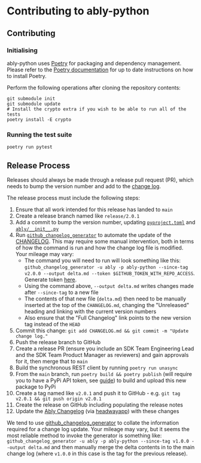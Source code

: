 # Contributing to ably-python

## Contributing

### Initialising

ably-python uses [Poetry](https://python-poetry.org/) for packaging and dependency management. Please refer to the [Poetry documentation](https://python-poetry.org/docs/#installation) for up to date instructions on how to install Poetry.

Perform the following operations after cloning the repository contents:

```shell
git submodule init
git submodule update
# Install the crypto extra if you wish to be able to run all of the tests
poetry install -E crypto
```

### Running the test suite

```shell
poetry run pytest
```

## Release Process

Releases should always be made through a release pull request (PR), which needs to bump the version number and add to the [change log](CHANGELOG.md).

The release process must include the following steps:

1. Ensure that all work intended for this release has landed to `main`
2. Create a release branch named like `release/2.0.1`
3. Add a commit to bump the version number, updating [`pyproject.toml`](./pyproject.toml) and [`ably/__init__.py`](./ably/__init__.py)
4. Run [`github_changelog_generator`](https://github.com/github-changelog-generator/github-changelog-generator) to automate the update of the [CHANGELOG](./CHANGELOG.md). This may require some manual intervention, both in terms of how the command is run and how the change log file is modified. Your mileage may vary:
   - The command you will need to run will look something like this: `github_changelog_generator -u ably -p ably-python --since-tag v2.0.0 --output delta.md --token $GITHUB_TOKEN_WITH_REPO_ACCESS`. Generate token [here](https://github.com/settings/tokens/new?description=GitHub%20Changelog%20Generator%20token).
   - Using the command above, `--output delta.md` writes changes made after `--since-tag` to a new file
   - The contents of that new file (`delta.md`) then need to be manually inserted at the top of the `CHANGELOG.md`, changing the "Unreleased" heading and linking with the current version numbers
   - Also ensure that the "Full Changelog" link points to the new version tag instead of the `HEAD`
5. Commit this change: `git add CHANGELOG.md && git commit -m "Update change log."`
6. Push the release branch to GitHub
7. Create a release PR (ensure you include an SDK Team Engineering Lead and the SDK Team Product Manager as reviewers) and gain approvals for it, then merge that to `main`
8. Build the synchronous REST client by running `poetry run unasync`
9. From the `main` branch, run `poetry build && poetry publish` (will require you to have a PyPi API token, see [guide](https://www.digitalocean.com/community/tutorials/how-to-publish-python-packages-to-pypi-using-poetry-on-ubuntu-22-04)) to build and upload this new package to PyPi
10. Create a tag named like `v2.0.1` and push it to GitHub - e.g. `git tag v2.0.1 && git push origin v2.0.1`
11. Create the release on GitHub including populating the release notes
12. Update the [Ably Changelog](https://changelog.ably.com/) (via [headwayapp](https://headwayapp.co/)) with these changes

We tend to use [github_changelog_generator](https://github.com/skywinder/Github-Changelog-Generator) to collate the information required for a change log update.
Your mileage may vary, but it seems the most reliable method to invoke the generator is something like:
`github_changelog_generator -u ably -p ably-python --since-tag v1.0.0 --output delta.md`
and then manually merge the delta contents in to the main change log (where `v1.0.0` in this case is the tag for the previous release).
